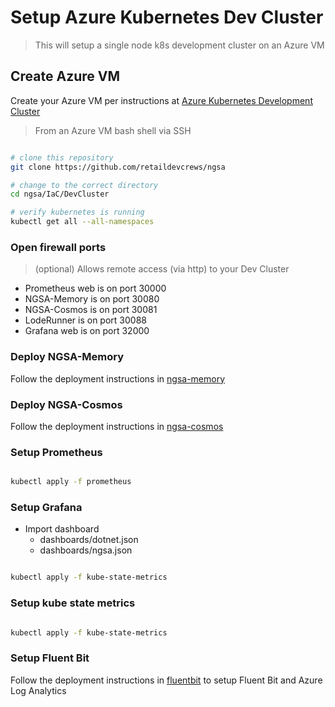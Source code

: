 # Setup Azure Kubernetes Dev Cluster

> This will setup a single node k8s development cluster on an Azure VM

## Create Azure VM

Create your Azure VM per instructions at [Azure Kubernetes Development Cluster](https://github.com/retaildevcrews/akdc)

> From an Azure VM bash shell via SSH

```bash

# clone this repository
git clone https://github.com/retaildevcrews/ngsa

# change to the correct directory
cd ngsa/IaC/DevCluster

# verify kubernetes is running
kubectl get all --all-namespaces

```

### Open firewall ports

> (optional) Allows remote access (via http) to your Dev Cluster

- Prometheus web is on port 30000
- NGSA-Memory is on port 30080
- NGSA-Cosmos is on port 30081
- LodeRunner is on port 30088
- Grafana web is on port 32000

### Deploy NGSA-Memory

Follow the deployment instructions in [ngsa-memory](ngsa-memory/README.md)

### Deploy NGSA-Cosmos

Follow the deployment instructions in [ngsa-cosmos](ngsa-cosmos/README.md)

### Setup Prometheus

```bash

kubectl apply -f prometheus

```

### Setup Grafana

- Import dashboard
  - dashboards/dotnet.json
  - dashboards/ngsa.json

```bash

kubectl apply -f kube-state-metrics

```

### Setup kube state metrics

```bash

kubectl apply -f kube-state-metrics

```

### Setup  Fluent Bit

Follow the deployment instructions in [fluentbit](fluentbit/README.md) to setup Fluent Bit and Azure Log Analytics
